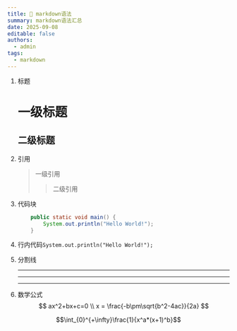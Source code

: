 ```yaml
---
title: 🥟 markdown语法
summary: markdown语法汇总
date: 2025-09-08
editable: false
authors:
  - admin
tags:
  - markdown
---
```


1. 标题
    # 一级标题
    ## 二级标题
2. 引用
    > 一级引用
    >> 二级引用
3. 代码块
    ```java
        public static void main() {
            System.out.println("Hello World!");
        }
    ```
4. 行内代码``System.out.println("Hello World!");``
5. 分割线 

   ---
   ***
   * * *

6. 数学公式
  $$ ax^2+bx+c=0 \\ x = \frac{-b\pm\sqrt{b^2-4ac}}{2a} $$

$$\int_{0}^{+\infty}\frac{1}{x^a*(x+1)^b}$$

